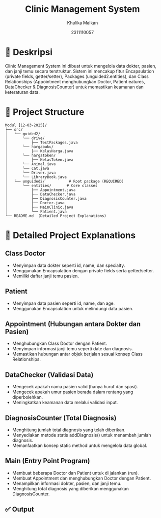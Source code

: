 # <h1 align="center">Clinic Management System</h1>
<p align="center">Khulika Malkan</p>
<p align="center">2311110057</p>

# 📖 Deskripsi
Clinic Management System ini dibuat untuk mengelola data dokter, pasien, dan janji temu secara terstruktur. Sistem ini mencakup fitur Encapsulation (private fields, getter/setter), Packages (unguided2.entities), dan Class Relationships (Appointment menghubungkan Doctor, Patient eatures, DataChecker & DiagnosisCounter) untuk memastikan keamanan dan keteraturan data.

# 📂 Project Structure
```
Modul [12-03-2025]/
├── src/
│   └── guided2/
│       └── drive/
│           ├── TestPackages.java
│       └── hargabuku/
│           ├── KelasHarga.java
│       └── hargatoken/
│           ├── KelasToken.java
│       └── Animal.java
│       └── Cat.java
│       └── Driver.java
│       └── LibraryBook.java
│   └── unguided2/           # Root package (REQUIRED)
│       └── entities/       # Core classes
│           ├── Appointment.java
│           ├── DataChecker.java
│           ├── DiagnosisCounter.java
│           ├── Doctor.java
│           ├── MainClinic.java
│           └── Patient.java
└── README.md  (Detailed Project Explanations)
```

# 📜 Detailed Project Explanations
## Class Doctor
- Menyimpan data dokter seperti id, name, dan specialty.
- Menggunakan Encapsulation dengan private fields serta getter/setter.
- Memiliki daftar janji temu pasien.

## Patient
- Menyimpan data pasien seperti id, name, dan age.
- Menggunakan Encapsulation untuk melindungi data pasien.

## Appointment (Hubungan antara Dokter dan Pasien)
- Menghubungkan Class Doctor dengan Patient.
- Menyimpan informasi janji temu seperti date dan diagnosis.
- Memastikan hubungan antar objek berjalan sesuai konsep Class Relationships.

## DataChecker (Validasi Data)
- Mengecek apakah nama pasien valid (hanya huruf dan spasi).
- Mengecek apakah umur pasien berada dalam rentang yang diperbolehkan.
- Meningkatkan keamanan data melalui validasi input.

## DiagnosisCounter (Total Diagnosis)
- Menghitung jumlah total diagnosis yang telah diberikan.
- Menyediakan metode statis addDiagnosis() untuk menambah jumlah diagnosis.
- Memanfaatkan konsep static method untuk mengelola data global.

## Main (Entry Point Program)
- Membuat beberapa Doctor dan Patient untuk di jalankan (run).
- Membuat Appointment dan menghubungkan Doctor dengan Patient.
- Menampilkan informasi dokter, pasien, dan janji temu.
- Menghitung total diagnosis yang diberikan menggunakan DiagnosisCounter.

## ✅ Output
